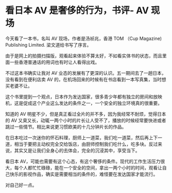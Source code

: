 # 看日本 AV 是奢侈的行为，书评- AV 现场

今天看了一本书，名叫 AV 现场，作者是汤祯兆，香港 TOM （Cup Magazine) Publishing Limited. 梁文道给书写了序言。  

由于是网上的拍摄扫描版，观看起来体验不算太好，不如看实体书的状态，而且里面一些香港普通话的用词也有时让人看得出戏。  

不过这本书确实让我对 AV 业态的发展有了更深的认识。五一期间去了一趟日本，没有看到在便利店卖 AV 的，在机场回来的时候有在书店看到一本写真集，当时想买老婆不让。

这个书里提到一个观点，日本作为发达国家，很多青少年都有独立的房间和放映机，这是促成这个产业这么发达的条件之一，一个安全的独立环境真的很重要。

知道的 AV 明星不少，但是真正看过全片的并不多，因为我经常不耐烦，觉得日本的 AV 又臭又长，动辄一两个小时的片长让人受不了，播放的时候经常要快进或者跳过一些情节。相比来说更习惯欧美的十几分钟片长的作品。

在日本吃过一次迷你的怀石料理，厨师上一道菜，我们吃一道菜，然后再上下一道，相当于要把主动权完全交给饭店，由厨师控制我们吃什么，吃多块。反过来说，其实又是让我们全身心的去体会，完全的沉浸其中，享受当下。

看日本 AV，可能也需要有这个心态，有这个奢侈的条件。现代的工作生活压力很大，每个人都忙忙碌碌，能在一个安全的空间，拿出一两个小时的时间，观看让自己快乐的影视作品，确实是需要相当的条件的，难怪要在发达国家才能流行。

对自己好一点。

